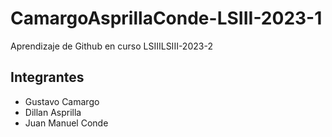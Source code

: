 # CamargoAsprillaConde-LSIII-2023-1

Aprendizaje de Github en curso LSIIILSIII-2023-2

## Integrantes

- Gustavo Camargo
- Dillan Asprilla
- Juan Manuel Conde

